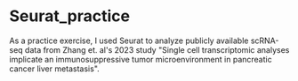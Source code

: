 # Seurat_practice

As a practice exercise, I used Seurat to analyze publicly available scRNA-seq data from Zhang et. al's 2023 study "Single cell transcriptomic analyses implicate an immunosuppressive tumor microenvironment in pancreatic cancer liver metastasis".
